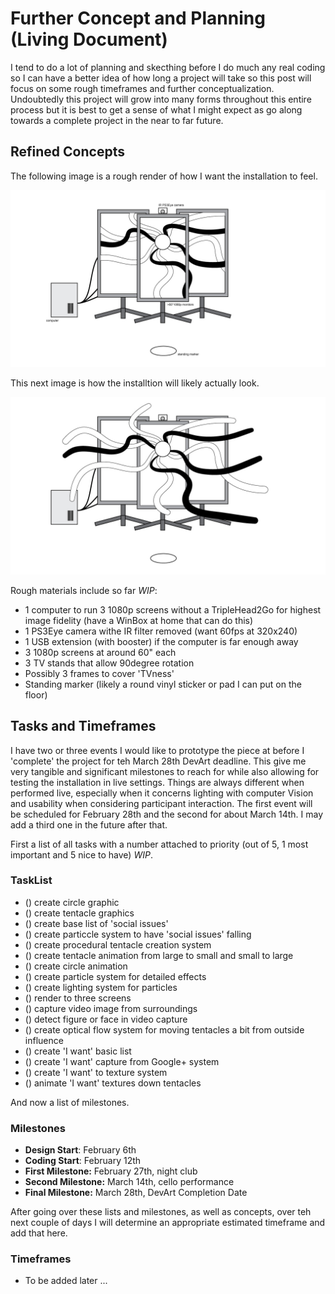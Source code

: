 # Further Concept and Planning (Living Document) #

I tend to do a lot of planning and skecthing before I do much any real coding so I can have a better idea of how long a project will take so this post will focus on some rough timeframes and further conceptualization. Undoubtedly this project will grow into many forms throughout this entire process but it is best to get a sense of what I might expect as go along towards a complete project in the near to far future.

## Refined Concepts ##

The following image is a rough render of how I want the installation to feel.

![What I want the experience to feel like](../project_images/ConceptImage_1.jpg?raw=true "What I want the experience to feel like")


This next image is how the installtion will likely actually look.

![How the Experience Will Actually Look](../project_images/ConceptImage_2.jpg?raw=true "How the Experience Will Actually Look")


Rough materials include so far _WIP_:
- 1 computer to run 3 1080p screens without a TripleHead2Go for highest image fidelity (have a WinBox at home that can do this)
- 1 PS3Eye camera withe IR filter removed (want 60fps at 320x240)
- 1 USB extension (with booster) if the computer is far enough away
- 3 1080p screens at around 60" each
- 3 TV stands that allow 90degree rotation
- Possibly 3 frames to cover 'TVness'
- Standing marker (likely a round vinyl sticker or pad I can put on the floor)


## Tasks and Timeframes ##

I have two or three events I would like to prototype the piece at before I 'complete' the project for teh March 28th DevArt deadline. This give me very tangible and significant milestones to reach for while also allowing for testing the installation in live settings. Things are always different when performed live, especially when it concerns lighting with computer Vision and usability when considering participant interaction. The first event will be scheduled for February 28th and the second for about March 14th. I may add a third one in the future after that.

First a list of all tasks with a number attached to priority (out of 5, 1 most important and 5 nice to have) _WIP_.

### TaskList ###
- () create circle graphic
- () create tentacle graphics
- () create base list of 'social issues'
- () create particcle system to have 'social issues' falling
- () create procedural tentacle creation system
- () create tentacle animation from large to small and small to large
- () create circle animation
- () create particle system for detailed effects
- () create lighting system for particles
- () render to three screens
- () capture video image from surroundings
- () detect figure or face in video capture
- () create optical flow system for moving tentacles a bit from outside influence
- () create 'I want' basic list
- () create 'I want' capture from Google+ system
- () create 'I want' to texture system
- () animate 'I want' textures down tentacles


And now a list of milestones.

### Milestones ###
- __Design Start__: February 6th
- __Coding Start__: February 12th
- __First Milestone:__ February 27th, night club
- __Second Milestone:__ March 14th, cello performance
- __Final Milestone:__ March 28th, DevArt Completion Date

After going over these lists and milestones, as well as concepts, over teh next couple of days I will determine an appropriate estimated timeframe and add that here.

### Timeframes ###
- To be added later ...

